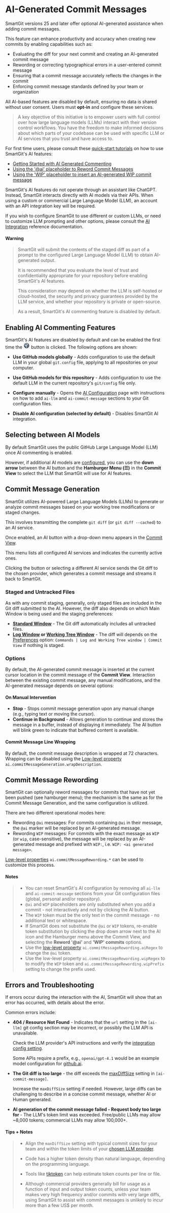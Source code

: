 # AI-Generated Commit Messages

SmartGit versions 25 and later offer optional AI-generated assistance when adding commit messages.

This feature can enhance productivity and accuracy when creating new commits by enabling capabilities such as:
- Evaluating the diff for your next commit and creating an AI-generated commit message
- Rewording or correcting typographical errors in a user-entered commit message
- Ensuring that a commit message accurately reflects the changes in the commit
- Enforcing commit message standards defined by your team or organization

All AI-based features are disabled by default, ensuring no data is shared without user consent.
Users must **opt-in** and configure these services.

> A key objective of this initiative is to empower users with full control over how large language
> models (LLMs) interact with their version control workflows. You have the freedom to make informed 
> decisions about which parts of your codebase can be used with specific LLM or AI services 
> that you trust and have access to.

For first time users, please  consult these [quick-start tutorials](AI-Commenting-Tutorial.md) on how to use SmartGit's AI features:

- [Getting Started with AI Generated Commenting](AI-Commenting-Tutorial.md#tutorial--getting-started-with-ai-generated-commenting)
- [Using the '@ai' placeholder to Reword Commit Messages](AI-Commenting-Tutorial.md#tutorial--using-the-ai-placeholder-to-reword-commit-messages)
- [Using the 'WIP' placeholder to insert an AI-generated WIP commit message](AI-Commenting-Tutorial.md#tutorial--using-the-wip-placeholder-to-insert-an-ai-generated-wip-commit-message)

SmartGit's AI features do not operate through an assistant like ChatGPT.
Instead, SmartGit interacts directly with AI models via their APIs.
When using a custom or commercial Large Language Model (LLM), an account with an API integration key will be required.

If you wish to configure SmartGit to use different or custom LLMs, or need to customize LLM prompting and other options, please consult the [AI Integration](../Integrations/AI.md) reference documentation.

#### Warning
> SmartGit will submit the contents of the staged diff as part of a prompt to the configured Large Language Model (LLM) to obtain AI-generated output.
> 
> It is recommended that you evaluate the level of trust and confidentiality appropriate for your repository before enabling SmartGit's AI features.
> 
> This consideration may depend on whether the LLM is self-hosted or cloud-hosted, the security and privacy guarantees provided by the LLM service, 
> and whether your repository is private or open-source.
> 
> As a result, SmartGit's AI commenting feature is disabled by default.

## Enabling AI Commenting Features
SmartGit's AI features are disabled by default and can be enabled the first time the ![AI](../images/AI-Commit-Button.png) button is clicked.
The following options are shown:

 - **Use GitHub models globally** - Adds configuration to use the default LLM in your global `git.config` file, applying to all repositories on your computer. 
 
 - **Use GitHub models for this repository** - Adds configuration to use the default LLM in the current repository's `git/config` file only.

 - **Configure manually** - Opens the [AI Configuration](../Integrations/AI.md) page with instructions on how to add `ai-llm` and `ai-commit-message`
   sections to your Git configuration files.

 - **Disable AI configuration (selected by default)** - Disables SmartGit AI integration.

## Selecting between AI Models
By default SmartGit uses the public GitHub Large Language Model (LLM) once AI commenting is enabled.

However, if additional AI models are [configured](../Integrations/AI.md), you can use the **down arrow** between the AI button and the **Hamburger Menu (☰)** in the **Commit View** to select the LLM that SmartGit will use for AI features.

## Commit Message Generation
SmartGit utilizes AI-powered Large Language Models (LLMs) to generate or analyze commit messages based on your working tree modifications or staged changes.

This involves transmitting the complete `git diff` (or `git diff --cached`) to an AI service.

Once enabled, an AI button with a drop-down menu appears in the [Commit View](../GUI/Commit-View.md).

This menu lists all configured AI services and indicates the currently active ones.

Clicking the button or selecting a different AI service sends the Git diff to the chosen provider, which generates a commit message and streams it back to SmartGit.

### Staged and Untracked Files

As with any commit staging, generally, only staged files are included in the Git diff submitted to the AI.
However, the diff also depends on which Main Window is being used and the staging preferences:
  - **[Standard Window](../GUI/Standard-Window.md)** - The Git diff automatically includes all untracked files.
  - **[Log Window](../GUI/Log-Window.md) or [Working Tree Window](../GUI/Working-Tree-Window.md)** - The diff will depends on the [Preferences](../GUI/Preferences/index.md) option: `Commands | Log and Working Tree window | Commit View` if nothing is staged.

### Options

By default, the AI-generated commit message is inserted at the current cursor location in the commit message of the **Commit View**.
Interaction between the existing commit message, any manual modifications, and the AI-generated message depends on several options:

#### On Manual Intervention

- **Stop** - Stops commit message generation upon any manual change (e.g., typing text or moving the cursor).
- **Continue in Background** - Allows generation to continue and stores the message in a buffer, instead of displaying it immediately. 
  The AI button will blink green to indicate that buffered content is available.

#### Commit Message Line Wrapping

By default, the commit message description is wrapped at 72 characters.
Wrapping can be disabled using the [Low-level property](../GUI/AdvancedSettings/Low-Level-Properties.md) `ai.commitMessageGeneration.wrapDescription`.

## Commit Message Rewording

SmartGit can optionally reword messages for commits that have not yet been pushed (see hamburger menu); the mechanism is the same as for the Commit Message Generation, and the same configuration is utilized.

There are two different operational modes here:

- Rewording `@ai` messages: For commits containing `@ai` in their message, the `@ai` marker will be replaced by an AI-generated message.
- Rewording `WIP` messages: For commits with the exact message as `WIP` (or `wip`, case-sensitive), the message will be replaced by an AI-generated message and prefixed with `WIP:`, i.e. `WIP: <ai generated message>`.

[Low-level properties](AdvancedSettings/Low-Level-Properties.md) `ai.commitMessageRewording.*` can be used to customize this process.

#### Notes
> - You can reset SmartGit's AI configuration by removing all `ai-llm` and `ai-commit-message` sections from your Git configuration files (global, personal and/or repository).
> - `@ai` and `WIP` placeholders are only substituted when you add a commit - not interactively and not by clicking the AI button.
> - The `WIP` token must be the only text in the commit message - no additional text or whitespace.
> - If SmartGit does not substitute the `@ai` or `WIP` tokens, re-enable token substitution by clicking the drop down arrow next to the AI icon and the Hamburger menu above the Commit View, and selecting the **Reword '@ai'** and **'WIP' commits** options.
> - Use the [low-level property](AdvancedSettings/Low-Level-Properties.md) `ai.commitMessageRewording.aiRegex`
>   to change the `@ai` token.
> - Use the low-level property `ai.commitMessageRewording.wipRegex` to to modify the `WIP` token
>   and `ai.commitMessageRewording.wipPrefix` setting to change the prefix used.


## Errors and Troubleshooting

If errors occur during the interaction with the AI, SmartGit will show that an error has occurred, with details about the error.

Common errors include:

- **404 / Resource Not Found** - Indicates that the `url` setting in the `[ai-llm]` git config section may be incorrect, or possibly the LLM API is unavailable.

   Check the LLM provider's API instructions and verify the [integration config setting](../Integrations/AI.md).

   Some APIs require a prefix, e.g., `openai/gpt-4.1` would be an example model configuration for [github.ai](https://github.com/marketplace/models/).

- **The Git diff is too large** - the diff exceeds the [maxDiffSize](../Integrations/AI.md#maxDiffSize) setting in `[ai-commit-message]`. 

  Increase the `maxDiffSize` setting if needed. However, large diffs can be challenging to describe in a concise commit message, whether AI or Human generated.

- **AI generation of the commit message failed - Request body too large for <model>** - The LLM's token limit was exceeded.
  Free/public LLMs may allow ~8,000 tokens; commercial LLMs may allow 100,000+.

#### Tips + Notes
> - Align the `maxDiffSize` setting with typical commit sizes for your team and within the token limits of your [chosen LLM provider](https://github.com/taylorwilsdon/llm-context-limits).
>
> - Code has a higher token density than natural language, depending on the programming language.
>
> - Tools like [tiktoken](https://github.com/openai/tiktoken) can help estimate token counts per line or file.
> - Although commercial providers generally bill for usage as a function of input and output token counts, unless your team makes very high frequency 
    and/or commits with very large diffs, using SmartGit to assist with commit messages is unlikely to incur more than a few US$ per month.


